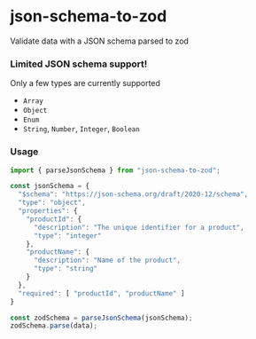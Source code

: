 # json-schema-to-zod

Validate data with a JSON schema parsed to zod

### Limited JSON schema support!
Only a few types are currently supported
- `Array`
- `Object`
- `Enum`
- `String`, `Number`, `Integer`, `Boolean`

### Usage
```jsx
import { parseJsonSchema } from "json-schema-to-zod";

const jsonSchema = {
  "$schema": "https://json-schema.org/draft/2020-12/schema",
  "type": "object",
  "properties": {
    "productId": {
      "description": "The unique identifier for a product",
      "type": "integer"
    },
    "productName": {
      "description": "Name of the product",
      "type": "string"
    }
  },
  "required": [ "productId", "productName" ]
}

const zodSchema = parseJsonSchema(jsonSchema);
zodSchema.parse(data);

```
